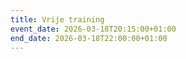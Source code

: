 ```yaml
---
title: Vrije training
event_date: 2026-03-18T20:15:00+01:00
end_date: 2026-03-18T22:00:00+01:00
---
```

